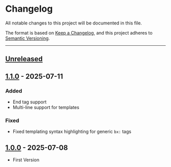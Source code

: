# Changelog

All notable changes to this project will be documented in this file.

The format is based on [Keep a Changelog](https://keepachangelog.com/en/1.0.0/),
and this project adheres to [Semantic Versioning](https://semver.org/spec/v2.0.0.html).

* * *

## [Unreleased]

## [1.1.0] - 2025-07-11

### Added

- End tag support
- Multi-line support for templates

### Fixed

- Fixed templating syntax highlighting for generic `bx:` tags

## [1.0.0] - 2025-07-08

- First Version

[unreleased]: https://github.com/ortus-boxlang/boxlang.tmbundle/compare/v1.1.0...HEAD
[1.1.0]: https://github.com/ortus-boxlang/boxlang.tmbundle/compare/v1.0.0...v1.1.0
[1.0.0]: https://github.com/ortus-boxlang/boxlang.tmbundle/compare/bd7a050dae5a4cde7b04ce7e628f88bd25fb9740...v1.0.0
